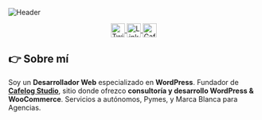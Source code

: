 ![Header](https://cafelog.studio/wp-content/assets/img/Portada_Github_v2.png "Header")

<p align="center">
    <a href="https://twitter.com/ealvser" target="blank">
      <img align="center" src="https://cafelog.studio/wp-content/assets/img/twitter.svg" alt="Twitter - Sergio Álvarez" height="28" width="28" />
    </a>
    <a href="https://www.linkedin.com/in/sergioalvarezpedraza/" target="blank">
      <img align="center" src="https://cafelog.studio/wp-content/assets/img/linkedin.svg" alt="LinkedIn - Sergio Álvarez" height="28" width="28" />
    </a>
    <a href="https//cafelog.studio" target="blank">
      <img align="center" src="https://cafelog.studio/wp-content/assets/img/wordpress.svg" alt="Cafelog Studio - Sergio Álvarez" height="28" width="28" />
    </a>
</p>


## 👉 Sobre mí
Soy un **Desarrollador Web** especializado en **WordPress**. Fundador de **[Cafelog Studio](https://cafelog.studio)**, sitio donde ofrezco **consultoría y desarrollo WordPress & WooCommerce**. Servicios a autónomos, Pymes, y Marca Blanca para Agencias.
